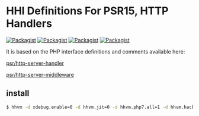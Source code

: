 # HHI Definitions For PSR15, HTTP Handlers

[![Packagist](https://img.shields.io/badge/HHVM-%3E=3.19-orange.svg?style=flat-square)](https://packagist.org/packages/ytake/psr-http-handlers-hhi)
[![Packagist](https://img.shields.io/packagist/l/ytake/psr-http-handlers-hhi.svg?style=flat-square)](https://packagist.org/packages/ytake/psr-http-handlers-hhi)
[![Packagist](https://img.shields.io/packagist/dt/ytake/psr-http-handlers-hhi.svg?style=flat-square)](https://packagist.org/packages/ytake/psr-http-handlers-hhi)
[![Packagist](https://img.shields.io/packagist/v/ytake/psr-http-handlers-hhi.svg?style=flat-square)](https://packagist.org/packages/ytake/psr-http-handlers-hhi)

It is based on the PHP interface definitions and comments available here:

[psr/http-server-handler](https://github.com/php-fig/http-server-handler)

[psr/http-server-middleware](https://github.com/php-fig/http-server-middleware)

## install
```bash
$ hhvm -d xdebug.enable=0 -d hhvm.jit=0 -d hhvm.php7.all=1 -d hhvm.hack.lang.auto_typecheck=0 $(which composer) require ytake/psr-http-handlers-hhi
```
